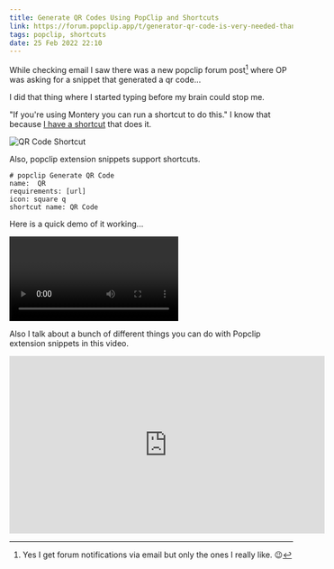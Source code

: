 ```yaml
---
title: Generate QR Codes Using PopClip and Shortcuts
link: https://forum.popclip.app/t/generator-qr-code-is-very-needed-thank/660
tags: popclip, shortcuts
date: 25 Feb 2022 22:10
---
```


While checking email I saw there was a new popclip forum post[^1] where OP was asking for a snippet that generated a qr code... 

I did that thing where I started typing before my brain could stop me.

"If you're using Montery you can run a shortcut to do this." I know that because [I have a shortcut](https://www.icloud.com/shortcuts/dcbf15666e0e4412b35350dcb70559b7) that does it.

![QR Code Shortcut](https://kjaymiller.s3-us-west-2.amazonaws.com/images/QR%20Code%20Shortcut.png)

Also, popclip extension snippets support shortcuts.

```
# popclip Generate QR Code
name:  QR
requirements: [url]
icon: square q 
shortcut name: QR Code
```

Here is a quick demo of it working...

<video controls href="https://kjaymiller.s3-us-west-2.amazonaws.com/images/qr_code_popclip_snippet_ext.mp4">popclip QR Demo</video>

Also I talk about a bunch of different things you can do with Popclip extension snippets in this video.

<iframe width="560" height="315" src="https://www.youtube.com/embed/mF8KHV7s3EE" title="YouTube video player" frameborder="0" allow="accelerometer; autoplay; clipboard-write; encrypted-media; gyroscope; picture-in-picture" allowfullscreen></iframe>

[^1]: Yes I get forum notifications via email but only the ones I really like. 😉
